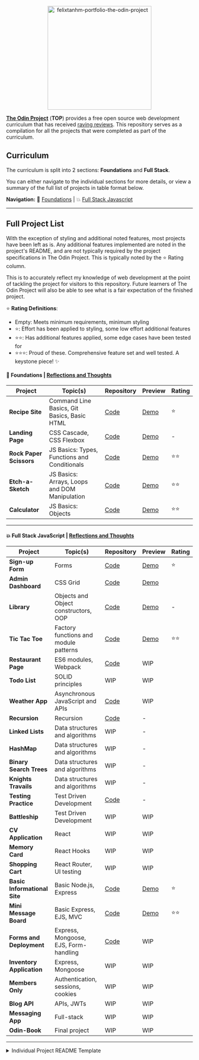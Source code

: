 <p align="center"><img src="./public/top-header-h.png" alt="felixtanhm-portfolio-the-odin-project" width="280"/></p>

[**The Odin Project**](https://www.theodinproject.com/) (**TOP**) provides a free open source web development curriculum that has received [raving reviews](https://www.reddit.com/r/learnprogramming/comments/u6rrz9/why_is_everyone_recommending_the_odin_project/?sort=top). This repository serves as a compilation for all the projects that were completed as part of the curriculum.

## Curriculum

The curriculum is split into 2 sections: **Foundations** and **Full Stack**.

You can either navigate to the individual sections for more details, or view a summary of the full list of projects in table format below.

**Navigation:**
🧸 [Foundations](https://felixtanhm.github.io/my-odin-projects/foundations) | 💥 [Full Stack Javascript](https://felixtanhm.github.io/my-odin-projects/full-stack-javascript)

---

## Full Project List

With the exception of styling and additional noted features, most projects have been left as is. Any additional features implemented are noted in the project's README, and are not typically required by the project specifications in The Odin Project. This is typically noted by the ⭐ Rating column.

This is to accurately reflect my knowledge of web development at the point of tackling the project for visitors to this repository. Future learners of The Odin Project will also be able to see what is a fair expectation of the finished project.

⭐ **Rating Definitions**:

- Empty: Meets minimum requirements, minimum styling
- ⭐: Effort has been applied to styling, some low effort additional features
- ⭐⭐: Has additional features applied, some edge cases have been tested for
- ⭐⭐⭐: Proud of these. Comprehensive feature set and well tested. A keystone piece! ✨

#### **🧸 Foundations** | [Reflections and Thoughts](https://felixtanhm.github.io/my-odin-projects/foundations#reflections--thoughts)

| Project                 | Topic(s)                                      | Repository                                                                                            | Preview                                                                                     | Rating |
| ----------------------- | --------------------------------------------- | ----------------------------------------------------------------------------------------------------- | ------------------------------------------------------------------------------------------- | ------ |
| **Recipe Site**         | Command Line Basics, Git Basics, Basic HTML   | [Code](https://github.com/felixtanhm/my-odin-project/tree/main/foundations/01-recipe-site)            | [Demo](https://felixtanhm.github.io/my-odin-projects/foundations/01-recipe-site)            | ⭐     |
| **Landing Page**        | CSS Cascade, CSS Flexbox                      | [Code](https://github.com/felixtanhm/my-odin-project/tree/main/foundations/02-landing-page)           | [Demo](https://felixtanhm.github.io/my-odin-projects/foundations/02-landing-page)           | -      |
| **Rock Paper Scissors** | JS Basics: Types, Functions and Conditionals  | [Code](https://github.com/felixtanhm/game-arcade)                                                     | [Demo](https://game-arcade.pages.dev/)                                                      | ⭐⭐   |
| **Etch-a-Sketch**       | JS Basics: Arrays, Loops and DOM Manipulation | [Code](https://github.com/felixtanhm/my-odin-project/tree/main/foundations/04-etch-a-sketch)          | [Demo](https://felixtanhm.github.io/my-odin-projects/foundations/04-etch-a-sketch)          | ⭐⭐   |
| **Calculator**          | JS Basics: Objects                            | [Code](https://github.com/felixtanhm/my-odin-project/tree/main/foundations/05-calculator-%5BFINAL%5D) | [Demo](https://felixtanhm.github.io/my-odin-projects/foundations/05-calculator-%5BFINAL%5D) | ⭐⭐   |

---

#### **💥 Full Stack JavaScript** | [Reflections and Thoughts](https://felixtanhm.github.io/my-odin-projects/full-stack-javascript#reflections--thoughts)

| Project                      | Topic(s)                              | Repository                                                                                                     | Preview                                                                                         | Rating |
| ---------------------------- | ------------------------------------- | -------------------------------------------------------------------------------------------------------------- | ----------------------------------------------------------------------------------------------- | ------ |
| **Sign-up Form**             | Forms                                 | [Code](https://github.com/felixtanhm/my-odin-projects/tree/main/full-stack-javascript/01-sign-up-form)         | [Demo](https://felixtanhm.github.io/my-odin-projects/full-stack-javascript/01-sign-up-form/)    | ⭐     |
| **Admin Dashboard**          | CSS Grid                              | [Code](https://github.com/felixtanhm/my-odin-projects/tree/main/full-stack-javascript/02-admin-dashboard)      | [Demo](https://felixtanhm.github.io/my-odin-projects/full-stack-javascript/02-admin-dashboard/) |        |
| **Library**                  | Objects and Object constructors, OOP  | [Code](https://github.com/felixtanhm/my-odin-projects/tree/main/full-stack-javascript/03-library)              | [Demo](https://felixtanhm.github.io/my-odin-projects/full-stack-javascript/03-library/)         | -      |
| **Tic Tac Toe**              | Factory functions and module patterns | [Code](https://github.com/felixtanhm/game-arcade)                                                              | [Demo](https://game-arcade.pages.dev/)                                                          | ⭐⭐   |
| **Restaurant Page**          | ES6 modules, Webpack                  | [Code](https://github.com/felixtanhm/my-odin-projects/tree/main/full-stack-javascript/05-restaurant-page)      | WIP                                                                                             |        |
| **Todo List**                | SOLID principles                      | WIP                                                                                                            | WIP                                                                                             |        |
| **Weather App**              | Asynchronous JavaScript and APIs      | [Code](https://github.com/felixtanhm/my-odin-projects/tree/main/full-stack-javascript/07-weather-app)          | WIP                                                                                             |        |
| **Recursion**                | Recursion                             | [Code](https://github.com/felixtanhm/my-odin-projects/tree/main/full-stack-javascript/08-recursion)            | -                                                                                               |        |
| **Linked Lists**             | Data structures and algorithms        | WIP                                                                                                            | -                                                                                               |        |
| **HashMap**                  | Data structures and algorithms        | WIP                                                                                                            | -                                                                                               |        |
| **Binary Search Trees**      | Data structures and algorithms        | WIP                                                                                                            | -                                                                                               |        |
| **Knights Travails**         | Data structures and algorithms        | WIP                                                                                                            | -                                                                                               |        |
| **Testing Practice**         | Test Driven Development               | [Code](https://github.com/felixtanhm/my-odin-projects/tree/main/full-stack-javascript/13-testing-practice)     | -                                                                                               |        |
| **Battleship**               | Test Driven Development               | WIP                                                                                                            | WIP                                                                                             |        |
| **CV Application**           | React                                 | WIP                                                                                                            | WIP                                                                                             |        |
| **Memory Card**              | React Hooks                           | WIP                                                                                                            | WIP                                                                                             |        |
| **Shopping Cart**            | React Router, UI testing              | WIP                                                                                                            | WIP                                                                                             |        |
| **Basic Informational Site** | Basic Node.js, Express                | [Code](https://github.com/felixtanhm/my-odin-projects/tree/main/full-stack-javascript/18-basic-info-site)      | [Demo](https://basic-info-site.up.railway.app/)                                                 | ⭐     |
| **Mini Message Board**       | Basic Express, EJS, MVC               | [Code](https://github.com/felixtanhm/my-odin-projects/tree/main/full-stack-javascript/19-mini-msg-board)       | [Demo](https://mini-msg-board.up.railway.app/)                                                  | ⭐⭐   |
| **Forms and Deployment**     | Express, Mongoose, EJS, Form-handling | [Code](https://github.com/felixtanhm/my-odin-projects/tree/main/full-stack-javascript/20-forms-and-deployment) | WIP                                                                                             |        |
| **Inventory Application**    | Express, Mongoose                     | WIP                                                                                                            | WIP                                                                                             |        |
| **Members Only**             | Authentication, sessions, cookies     | WIP                                                                                                            | WIP                                                                                             |        |
| **Blog API**                 | APIs, JWTs                            | WIP                                                                                                            | WIP                                                                                             |        |
| **Messaging App**            | Full-stack                            | WIP                                                                                                            | WIP                                                                                             |        |
| **Odin-Book**                | Final project                         | WIP                                                                                                            | WIP                                                                                             |        |

---

<details>
<summary>Individual Project README Template</summary>

# Individual Project README Template 🗂️

Short description of the project, including the topics covered.

![GIF Recording of Project Demo](basic-info-site.gif)

[**Live Demo**](#) ✨ |
[**Project Specs**](#) 📝

## 🪃 Features

- Feature1
- Feature2
- Feature3

#### 🧭 Future Implementations

- Feature1
- Feature2
- Feature3

## 💻 Built With

- Tech1
- Tech2
- Tech3

## 🚨 Usage (if applicable)

```bash
cd my-odin-projects/subfolder
npm i
npm run dev
```

</details>
